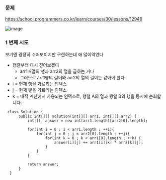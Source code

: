 ### **문제**         

https://school.programmers.co.kr/learn/courses/30/lessons/12949

![image](https://github.com/sunwon12/Today-I-Learn/assets/92251131/60ae75ad-6728-4364-b95b-ab93bde39bf3)

### **1 번째 시도**   

보기엔 굉장히 쉬어보이지만 구현하는데 애 많이먹었다

-   행렬부터 다시 짚어보겠다
    -   arr1배열의 행과 arr2의 열을 곱하는 거다 
    -   그러므로 arr1행의 길이와 arr2의 열의 길이는 같아야 한다 
-   i = 현재 행을 가르키는 인덱스
-   j = 현재 열을 가르키는 인덱스
-   k = 내적 계산에서 사용되는 인덱스로, 행렬 A의 열과 행렬 B의 행을 동시에 순회합니다.

```
 class Solution {
      public int[][] solution(int[][] arr1, int[][] arr2) {
          int[][] answer = new int[arr1.length][arr2[0].length];

          for(int i = 0 ; i < arr1.length ; ++i){
              for(int j = 0 ; j < arr2[0].length ; ++j){
                  for(int k = 0 ; k < arr1[0].length ; ++k) {
                      answer[i][j] += arr1[i][k] * arr2[k][j];
                  }
              }
          }

          return answer;
      }
  }
```
